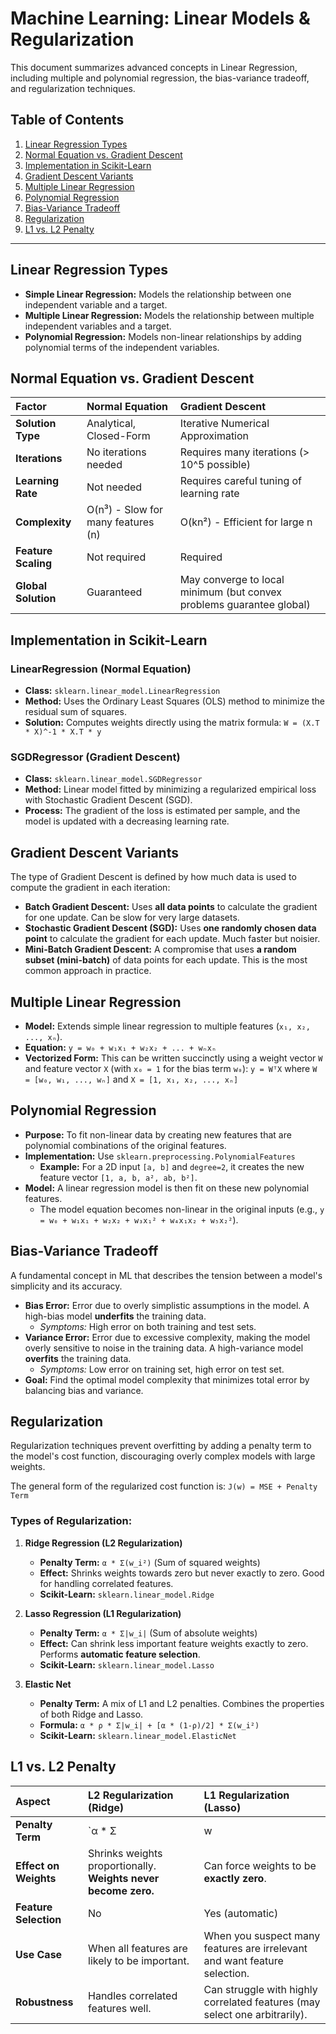 # Machine Learning: Linear Models & Regularization

This document summarizes advanced concepts in Linear Regression, including multiple and polynomial regression, the bias-variance tradeoff, and regularization techniques.

## Table of Contents
1.  [Linear Regression Types](#linear-regression-types)
2.  [Normal Equation vs. Gradient Descent](#normal-equation-vs-gradient-descent)
3.  [Implementation in Scikit-Learn](#implementation-in-scikit-learn)
4.  [Gradient Descent Variants](#gradient-descent-variants)
5.  [Multiple Linear Regression](#multiple-linear-regression)
6.  [Polynomial Regression](#polynomial-regression)
7.  [Bias-Variance Tradeoff](#bias-variance-tradeoff)
8.  [Regularization](#regularization)
9.  [L1 vs. L2 Penalty](#l1-vs-l2-penalty)

---

## Linear Regression Types

*   **Simple Linear Regression:** Models the relationship between one independent variable and a target.
*   **Multiple Linear Regression:** Models the relationship between multiple independent variables and a target.
*   **Polynomial Regression:** Models non-linear relationships by adding polynomial terms of the independent variables.

## Normal Equation vs. Gradient Descent

| Factor | Normal Equation | Gradient Descent |
| :--- | :--- | :--- |
| **Solution Type** | Analytical, Closed-Form | Iterative Numerical Approximation |
| **Iterations** | No iterations needed | Requires many iterations (> 10^5 possible) |
| **Learning Rate** | Not needed | Requires careful tuning of learning rate |
| **Complexity** | O(n³) - Slow for many features (n) | O(kn²) - Efficient for large n |
| **Feature Scaling** | Not required | Required |
| **Global Solution** | Guaranteed | May converge to local minimum (but convex problems guarantee global) |

## Implementation in Scikit-Learn

### LinearRegression (Normal Equation)
*   **Class:** `sklearn.linear_model.LinearRegression`
*   **Method:** Uses the Ordinary Least Squares (OLS) method to minimize the residual sum of squares.
*   **Solution:** Computes weights directly using the matrix formula: `W = (X.T * X)^-1 * X.T * y`

### SGDRegressor (Gradient Descent)
*   **Class:** `sklearn.linear_model.SGDRegressor`
*   **Method:** Linear model fitted by minimizing a regularized empirical loss with Stochastic Gradient Descent (SGD).
*   **Process:** The gradient of the loss is estimated per sample, and the model is updated with a decreasing learning rate.

## Gradient Descent Variants

The type of Gradient Descent is defined by how much data is used to compute the gradient in each iteration:

*   **Batch Gradient Descent:** Uses **all data points** to calculate the gradient for one update. Can be slow for very large datasets.
*   **Stochastic Gradient Descent (SGD):** Uses **one randomly chosen data point** to calculate the gradient for each update. Much faster but noisier.
*   **Mini-Batch Gradient Descent:** A compromise that uses **a random subset (mini-batch)** of data points for each update. This is the most common approach in practice.

## Multiple Linear Regression

*   **Model:** Extends simple linear regression to multiple features (`x₁, x₂, ..., xₙ`).
*   **Equation:**
    `y = w₀ + w₁x₁ + w₂x₂ + ... + wₙxₙ`
*   **Vectorized Form:** This can be written succinctly using a weight vector `W` and feature vector `X` (with `x₀ = 1` for the bias term `w₀`):
    `y = WᵀX`
    where `W = [w₀, w₁, ..., wₙ]` and `X = [1, x₁, x₂, ..., xₙ]`

## Polynomial Regression

*   **Purpose:** To fit non-linear data by creating new features that are polynomial combinations of the original features.
*   **Implementation:** Use `sklearn.preprocessing.PolynomialFeatures`
    *   **Example:** For a 2D input `[a, b]` and `degree=2`, it creates the new feature vector `[1, a, b, a², ab, b²]`.
*   **Model:** A linear regression model is then fit on these new polynomial features.
    *   The model equation becomes non-linear in the original inputs (e.g., `y = w₀ + w₁x₁ + w₂x₂ + w₃x₁² + w₄x₁x₂ + w₅x₂²`).

## Bias-Variance Tradeoff

A fundamental concept in ML that describes the tension between a model's simplicity and its accuracy.

*   **Bias Error:** Error due to overly simplistic assumptions in the model. A high-bias model **underfits** the training data.
    *   *Symptoms:* High error on both training and test sets.
*   **Variance Error:** Error due to excessive complexity, making the model overly sensitive to noise in the training data. A high-variance model **overfits** the training data.
    *   *Symptoms:* Low error on training set, high error on test set.
*   **Goal:** Find the optimal model complexity that minimizes total error by balancing bias and variance.

## Regularization

Regularization techniques prevent overfitting by adding a penalty term to the model's cost function, discouraging overly complex models with large weights.

The general form of the regularized cost function is:
`J(w) = MSE + Penalty Term`

### Types of Regularization:

1.  **Ridge Regression (L2 Regularization)**
    *   **Penalty Term:** `α * Σ(w_i²)` (Sum of squared weights)
    *   **Effect:** Shrinks weights towards zero but never exactly to zero. Good for handling correlated features.
    *   **Scikit-Learn:** `sklearn.linear_model.Ridge`

2.  **Lasso Regression (L1 Regularization)**
    *   **Penalty Term:** `α * Σ|w_i|` (Sum of absolute weights)
    *   **Effect:** Can shrink less important feature weights exactly to zero. Performs **automatic feature selection**.
    *   **Scikit-Learn:** `sklearn.linear_model.Lasso`

3.  **Elastic Net**
    *   **Penalty Term:** A mix of L1 and L2 penalties. Combines the properties of both Ridge and Lasso.
    *   **Formula:** `α * ρ * Σ|w_i| + [α * (1-ρ)/2] * Σ(w_i²)`
    *   **Scikit-Learn:** `sklearn.linear_model.ElasticNet`

## L1 vs. L2 Penalty

| Aspect | L2 Regularization (Ridge) | L1 Regularization (Lasso) |
| :--- | :--- | :--- |
| **Penalty Term** | `α * Σ |w|₂²` | `α * Σ |w|₁` |
| **Effect on Weights** | Shrinks weights proportionally. **Weights never become zero.** | Can force weights to be **exactly zero**. |
| **Feature Selection** | No | Yes (automatic) |
| **Use Case** | When all features are likely to be important. | When you suspect many features are irrelevant and want feature selection. |
| **Robustness** | Handles correlated features well. | Can struggle with highly correlated features (may select one arbitrarily). |